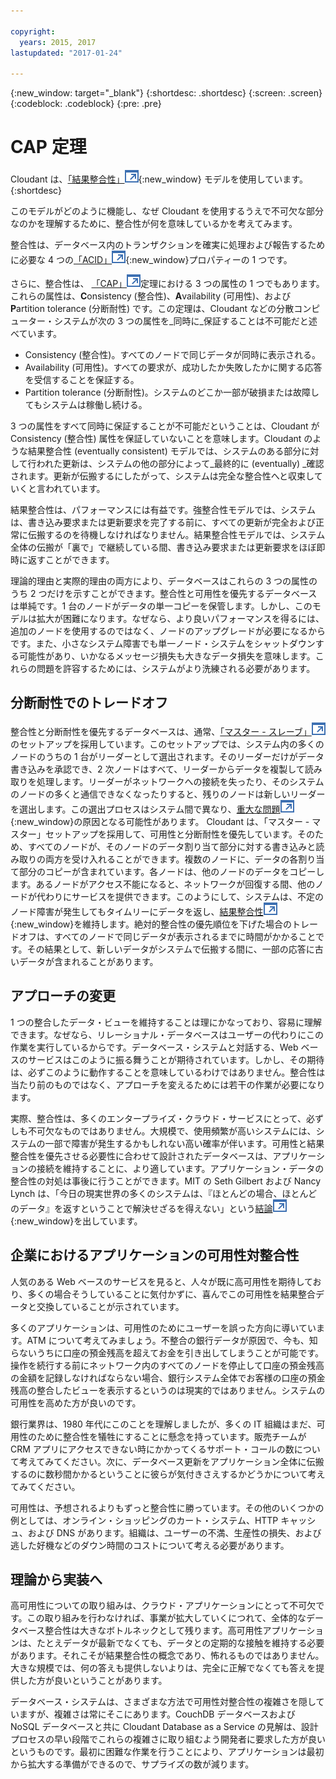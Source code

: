 ```yaml
---

copyright:
  years: 2015, 2017
lastupdated: "2017-01-24"

---
```


{:new_window: target="_blank"}
{:shortdesc: .shortdesc}
{:screen: .screen}
{:codeblock: .codeblock}
{:pre: .pre}

<!-- Acrolinx: 2017-01-24 -->

<div id="cap_theorem"></div>

<div id="consistency"></div>

# CAP 定理

Cloudant は、[「結果整合性」![外部リンク・アイコン](../images/launch-glyph.svg "外部リンク・アイコン")](http://en.wikipedia.org/wiki/Eventual_consistency){:new_window} モデルを使用しています。
{:shortdesc}

このモデルがどのように機能し、なぜ Cloudant を使用するうえで不可欠な部分なのかを理解するために、整合性が何を意味しているかを考えてみます。

整合性は、データベース内のトランザクションを確実に処理および報告するために必要な 4 つの[「ACID」![外部リンク・アイコン](../images/launch-glyph.svg "外部リンク・アイコン")](https://en.wikipedia.org/wiki/ACID){:new_window}プロパティーの 1 つです。

さらに、整合性は、
<a href="http://en.wikipedia.org/wiki/CAP_Theorem" target="_blank">「CAP」<img src="../images/launch-glyph.svg" alt="外部リンク・アイコン" title="外部リンク・アイコン"></a>定理における 3 つの属性の 1 つでもあります。
これらの属性は、**C**onsistency (整合性)、**A**vailability (可用性)、および **P**artition tolerance (分断耐性) です。この定理は、Cloudant などの分散コンピューター・システムが次の 3 つの属性を_同時に_保証することは不可能だと述べています。
-   Consistency (整合性)。すべてのノードで同じデータが同時に表示される。
-   Availability (可用性)。すべての要求が、成功したか失敗したかに関する応答を受信することを保証する。
-   Partition tolerance (分断耐性)。システムのどこか一部が破損または故障してもシステムは稼働し続ける。

3 つの属性をすべて同時に保証することが不可能だということは、Cloudant が Consistency (整合性) 属性を保証していないことを意味します。Cloudant のような結果整合性 (eventually consistent) モデルでは、システムのある部分に対して行われた更新は、システムの他の部分によって_最終的に (eventually) _確認されます。更新が伝搬するにしたがって、システムは完全な整合性へと収束していくと言われています。

結果整合性は、パフォーマンスには有益です。強整合性モデルでは、システムは、書き込み要求または更新要求を完了する前に、すべての更新が完全および正常に伝搬するのを待機しなければなりません。結果整合性モデルでは、システム全体の伝搬が「裏で」で継続している間、書き込み要求または更新要求をほぼ即時に返すことができます。

理論的理由と実際的理由の両方により、データベースはこれらの 3 つの属性のうち 2 つだけを示すことができます。整合性と可用性を優先するデータベースは単純です。1 台のノードがデータの単一コピーを保管します。しかし、このモデルは拡大が困難になります。なぜなら、より良いパフォーマンスを得るには、追加のノードを使用するのではなく、ノードのアップグレードが必要になるからです。また、小さなシステム障害でも単一ノード・システムをシャットダウンする可能性があり、いかなるメッセージ損失も大きなデータ損失を意味します。これらの問題を許容するためには、システムがより洗練される必要があります。

## 分断耐性でのトレードオフ

整合性と分断耐性を優先するデータベースは、通常、<a href="http://en.wikipedia.org/wiki/Master/slave_(technology)" target="_blank">「マスター - スレーブ」<img src="../images/launch-glyph.svg" alt="外部リンク・アイコン" title="外部リンク・アイコン"></a>のセットアップを採用しています。このセットアップでは、システム内の多くのノードのうちの 1 台がリーダーとして選出されます。そのリーダーだけがデータ書き込みを承認でき、2 次ノードはすべて、リーダーからデータを複製して読み取りを処理します。リーダーがネットワークへの接続を失ったり、そのシステムのノードの多くと通信できなくなったりすると、残りのノードは新しいリーダーを選出します。この選出プロセスはシステム間で異なり、[重大な問題![外部リンク・アイコン](../images/launch-glyph.svg "外部リンク・アイコン")](http://aphyr.com/posts/284-call-me-maybe-mongodb){:new_window}の原因となる可能性があります。
Cloudant は、「マスター - マスター」セットアップを採用して、可用性と分断耐性を優先しています。そのため、すべてのノードが、そのノードのデータ割り当て部分に対する書き込みと読み取りの両方を受け入れることができます。複数のノードに、データの各割り当て部分のコピーが含まれています。各ノードは、他のノードのデータをコピーします。あるノードがアクセス不能になると、ネットワークが回復する間、他のノードが代わりにサービスを提供できます。このようにして、システムは、不定のノード障害が発生してもタイムリーにデータを返し、[結果整合性![外部リンク・アイコン](../images/launch-glyph.svg "外部リンク・アイコン")](http://en.wikipedia.org/wiki/Eventual_consistency){:new_window}を維持します。絶対的整合性の優先順位を下げた場合のトレードオフは、すべてのノードで同じデータが表示されるまでに時間がかかることです。その結果として、新しいデータがシステムで伝搬する間に、一部の応答に古いデータが含まれることがあります。

## アプローチの変更

1 つの整合したデータ・ビューを維持することは理にかなっており、容易に理解できます。なぜなら、リレーショナル・データベースはユーザーの代わりにこの作業を実行しているからです。データベース・システムと対話する、Web ベースのサービスはこのように振る舞うことが期待されています。しかし、その期待は、必ずこのように動作することを意味しているわけではありません。整合性は当たり前のものではなく、アプローチを変えるためには若干の作業が必要になります。

実際、整合性は、多くのエンタープライズ・クラウド・サービスにとって、必ずしも不可欠なものではありません。大規模で、使用頻繁が高いシステムには、システムの一部で障害が発生するかもしれない高い確率が伴います。可用性と結果整合性を優先させる必要性に合わせて設計されたデータベースは、アプリケーションの接続を維持することに、より適しています。アプリケーション・データの整合性の対処は事後に行うことができます。MIT の Seth Gilbert および Nancy Lynch は、「今日の現実世界の多くのシステムは、『ほとんどの場合、ほとんどのデータ』を返すということで解決せざるを得えない」という[結論![外部リンク・アイコン](../images/launch-glyph.svg "外部リンク・アイコン")](http://www.glassbeam.com/sites/all/themes/glassbeam/images/blog/10.1.1.67.6951.pdf){:new_window}を出しています。

## 企業におけるアプリケーションの可用性対整合性

人気のある Web ベースのサービスを見ると、人々が既に高可用性を期待しており、多くの場合そうしていることに気付かずに、喜んでこの可用性を結果整合データと交換していることが示されています。

多くのアプリケーションは、可用性のためにユーザーを誤った方向に導いています。ATM について考えてみましょう。不整合の銀行データが原因で、今も、知らないうちに口座の預金残高を超えてお金を引き出してしまうことが可能です。操作を続行する前にネットワーク内のすべてのノードを停止して口座の預金残高の金額を記録しなければならない場合、銀行システム全体でお客様の口座の預金残高の整合したビューを表示するというのは現実的ではありません。システムの可用性を高めた方が良いのです。

銀行業界は、1980 年代にこのことを理解しましたが、多くの IT 組織はまだ、可用性のために整合性を犠牲にすることに懸念を持っています。販売チームが CRM アプリにアクセスできない時にかかってくるサポート・コールの数について考えてみてください。次に、データベース更新をアプリケーション全体に伝搬するのに数秒間かかるということに彼らが気付きさえするかどうかについて考えてみてください。

可用性は、予想されるよりもずっと整合性に勝っています。その他のいくつかの例としては、オンライン・ショッピングのカート・システム、HTTP キャッシュ、および DNS があります。組織は、ユーザーの不満、生産性の損失、および逃した好機などのダウン時間のコストについて考える必要があります。

## 理論から実装へ

高可用性についての取り組みは、クラウド・アプリケーションにとって不可欠です。この取り組みを行わなければ、事業が拡大していくにつれて、全体的なデータベース整合性は大きなボトルネックとして残ります。高可用性アプリケーションは、たとえデータが最新でなくても、データとの定期的な接触を維持する必要があります。それこそが結果整合性の概念であり、怖れるものではありません。大きな規模では、何の答えも提供しないよりは、完全に正解でなくても答えを提供した方が良いということがあります。

データベース・システムは、さまざまな方法で可用性対整合性の複雑さを隠していますが、複雑さは常にそこにあります。CouchDB データベースおよび NoSQL データベースと共に Cloudant Database as a Service の見解は、設計プロセスの早い段階でこれらの複雑さに取り組むよう開発者に要求した方が良いというものです。最初に困難な作業を行うことにより、アプリケーションは最初から拡大する準備ができるので、サプライズの数が減ります。
